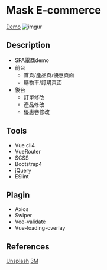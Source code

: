 # Mask E-commerce
[Demo](https://ted808387.github.io/em-cli4x/#/)
![imgur](https://i.imgur.com/I2GrIxA.gif)
## Description
- SPA電商demo
- 前台
  - 首頁/產品頁/優惠頁面
  - 購物車/訂購頁面
- 後台
  - 訂單修改
  - 產品修改
  - 優惠卷修改

## Tools
- Vue cli4
- VueRouter
- SCSS
- Bootstrap4
- jQuery
- ESlint

## Plagin
- Axios
- Swiper
- Vee-validate
- Vue-loading-overlay


## References
[Unsplash](https://unsplash.com/)
[3M](https://www.3m.com.tw/3M/zh_TW/company-tw/)


